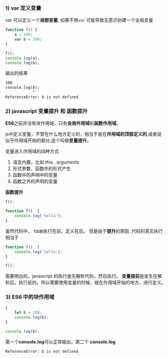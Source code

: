 ### 1) var 定义变量
var 可以定义一个**局部变量**, 如果不用`var` 可能导致无意识创建一个全局变量 

```js
function f() {
	a = 100;
	var b = 200;
}

f();
console.log(a);
console.log(b);
```
输出的结果 

```txt
100
console.log(b);
            ^
ReferenceError: b is not defined
```

### 2) javascript 变量提升 和 函数提升

**ES6**之前并没有块作用域，只有**全局作用域**和**函数作用域**。 

js中定义变量，不管在什么地方定义的，相当于是在**作用域的顶部定义的**,或者说似乎作用域开始的部分,这个叫做**变量提升**。 


变量进入作用域的四种方式 
1. 语言内置，比如 this , arguments
2. 形式参数，函数中的形式产生
3. 函数中的声明中的变量
4. 函数之外的声明的变量


**函数提升** 
```js
f();

function f()  {
	console.log('hello');
}
```
虽然代码中， `f函数`执行在前，定义在后。 但是由于**提升**的原因
,代码的真实执行相当于


```js
function f()  {
	console.log('hello');
}

f();
```
需要明白的，javascript 的执行是先解析代码，然后执行。
**变量提前**是发生在解析后，执行前的。所以需要使用变量的时候，就在作用域开始的地方，进行定义。


### 3) ES6 中的块作用域

``` js
{
	let b = 100;
	console.log(b);
}

console.log(b);
```
第一个**console.log**可以正常输出，第二个 **console.log**
```txt
ReferenceError: b is not defined
```






